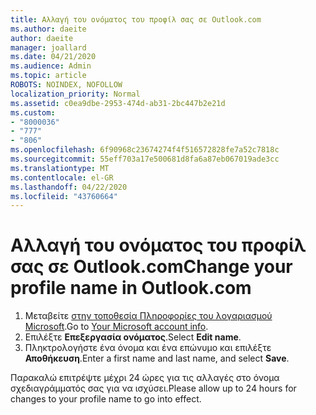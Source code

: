 ```yaml
---
title: Αλλαγή του ονόματος του προφίλ σας σε Outlook.com
ms.author: daeite
author: daeite
manager: joallard
ms.date: 04/21/2020
ms.audience: Admin
ms.topic: article
ROBOTS: NOINDEX, NOFOLLOW
localization_priority: Normal
ms.assetid: c0ea9dbe-2953-474d-ab31-2bc447b2e21d
ms.custom:
- "8000036"
- "777"
- "806"
ms.openlocfilehash: 6f90968c23674274f4f516572828fe7a52c7818c
ms.sourcegitcommit: 55eff703a17e500681d8fa6a87eb067019ade3cc
ms.translationtype: MT
ms.contentlocale: el-GR
ms.lasthandoff: 04/22/2020
ms.locfileid: "43760664"
---
```

# <a name="change-your-profile-name-in-outlookcom"></a><span data-ttu-id="018d5-102">Αλλαγή του ονόματος του προφίλ σας σε Outlook.com</span><span class="sxs-lookup"><span data-stu-id="018d5-102">Change your profile name in Outlook.com</span></span>

1. <span data-ttu-id="018d5-103">Μεταβείτε [στην τοποθεσία Πληροφορίες του λογαριασμού Microsoft](https://go.microsoft.com/fwlink/p/?linkid=860841).</span><span class="sxs-lookup"><span data-stu-id="018d5-103">Go to [Your Microsoft account info](https://go.microsoft.com/fwlink/p/?linkid=860841).</span></span>
2. <span data-ttu-id="018d5-104">Επιλέξτε **Επεξεργασία ονόματος**.</span><span class="sxs-lookup"><span data-stu-id="018d5-104">Select **Edit name**.</span></span>
3. <span data-ttu-id="018d5-105">Πληκτρολογήστε ένα όνομα και ένα επώνυμο και επιλέξτε **Αποθήκευση**.</span><span class="sxs-lookup"><span data-stu-id="018d5-105">Enter a first name and last name, and select **Save**.</span></span>

<span data-ttu-id="018d5-106">Παρακαλώ επιτρέψτε μέχρι 24 ώρες για τις αλλαγές στο όνομα σχεδιαγράμματός σας για να ισχύσει.</span><span class="sxs-lookup"><span data-stu-id="018d5-106">Please allow up to 24 hours for changes to your profile name to go into effect.</span></span>